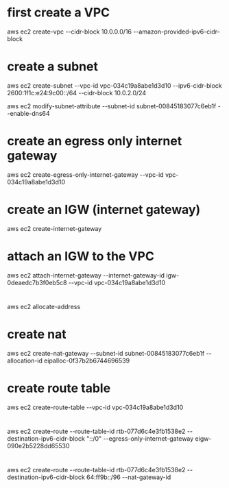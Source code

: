 # first create a VPC

aws ec2 create-vpc --cidr-block 10.0.0.0/16 --amazon-provided-ipv6-cidr-block



# create a subnet

aws ec2 create-subnet --vpc-id vpc-034c19a8abe1d3d10 --ipv6-cidr-block 2600:1f1c:e24:9c00::/64 --cidr-block 10.0.2.0/24

aws ec2 modify-subnet-attribute --subnet-id subnet-00845183077c6eb1f --enable-dns64



# create an egress only internet gateway

aws ec2 create-egress-only-internet-gateway --vpc-id vpc-034c19a8abe1d3d10



# create an IGW (internet gateway)

aws ec2 create-internet-gateway


# attach an IGW to the VPC

aws ec2 attach-internet-gateway --internet-gateway-id igw-0deaedc7b3f0eb5c8 --vpc-id vpc-034c19a8abe1d3d10

#

aws ec2 allocate-address

# create nat 

aws ec2 create-nat-gateway --subnet-id subnet-00845183077c6eb1f --allocation-id eipalloc-0f37b2b6744696539

# create route table 

aws ec2 create-route-table --vpc-id vpc-034c19a8abe1d3d10

# 

aws ec2 create-route --route-table-id rtb-077d6c4e3fb1538e2 --destination-ipv6-cidr-block "::/0" --egress-only-internet-gateway eigw-090e2b5228dd65530

#

aws ec2 create-route --route-table-id rtb-077d6c4e3fb1538e2 --destination-ipv6-cidr-block 64:ff9b::/96 --nat-gateway-id 